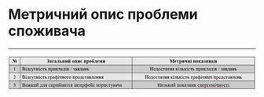 # Метричний опис проблеми споживача
***
![1.2.1.2](https://github.com/Sergeev1ch/webproject/blob/main/jpg/1.2.1.2.png)
